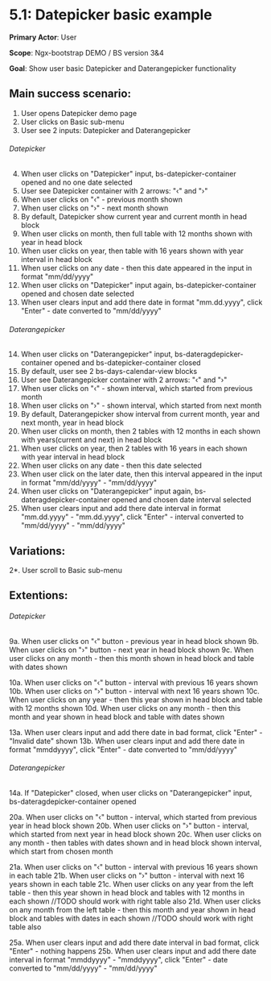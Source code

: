 5.1: Datepicker basic example
=============================
**Primary Actor**: User

**Scope**: Ngx-bootstrap DEMO / BS version 3&4

**Goal**: Show user basic Datepicker and Daterangepicker functionality

Main success scenario:
----------------------
1. User opens Datepicker demo page
2. User clicks on Basic sub-menu
3. User see 2 inputs: Datepicker and Daterangepicker

###### Datepicker
4. When user clicks on "Datepicker" input, bs-datepicker-container opened and no one date selected
5. User see Datepicker container with 2 arrows: "‹" and "›"
6. When user clicks on "‹" - previous month shown
7. When user clicks on "›" - next month shown
8. By default, Datepicker show current year and current month in head block
9. When user clicks on month, then full table with 12 months shown with year in head block
10. When user clicks on year, then table with 16 years shown with year interval in head block
11. When user clicks on any date - then this date appeared in the input in format "mm/dd/yyyy"
12. When user clicks on "Datepicker" input again, bs-datepicker-container opened and chosen date selected
13. When user clears input and add there date in format "mm.dd.yyyy", click "Enter" - date converted to "mm/dd/yyyy"

###### Daterangepicker
14. When user clicks on "Daterangepicker" input, bs-dateragdepicker-container opened and bs-datepicker-container closed
15. By default, user see 2 bs-days-calendar-view blocks
16. User see Daterangepicker container with 2 arrows: "‹" and "›"
17. When user clicks on "‹" - shown interval, which started from previous month
18. When user clicks on "›" - shown interval, which started from next month
19. By default, Daterangepicker show interval from current month, year and next month, year in head block
20. When user clicks on month, then 2 tables with 12 months in each shown with years(current and next) in head block
21. When user clicks on year, then 2 tables with 16 years in each shown with year interval in head block
22. When user clicks on any date - then this date selected
23. When user click on the later date, then this interval appeared in the input in format "mm/dd/yyyy" - "mm/dd/yyyy"
24. When user clicks on "Daterangepicker" input again, bs-dateragdepicker-container opened and chosen date interval selected
25. When user clears input and add there date interval in format "mm.dd.yyyy" - "mm.dd.yyyy", click "Enter" - interval converted to "mm/dd/yyyy" - "mm/dd/yyyy"

Variations:
-----------
2*. User scroll to Basic sub-menu

Extentions:
-----------
###### Datepicker
9a. When user clicks on "‹" button - previous year in head block shown
9b. When user clicks on "›" button - next year in head block shown
9c. When user clicks on any month - then this month shown in head block and table with dates shown

10a. When user clicks on "‹" button - interval with previous 16 years shown
10b. When user clicks on "›" button - interval with next 16 years shown
10c. When user clicks on any year - then this year shown in head block and table with 12 months shown
10d. When user clicks on any month - then this month and year shown in head block and table with dates shown

13a. When user clears input and add there date in bad format, click "Enter" - "Invalid date" shown
13b. When user clears input and add there date in format "mmddyyyy", click "Enter" - date converted to "mm/dd/yyyy"

###### Daterangepicker
14a. If "Datepicker" closed, when user clicks on "Daterangepicker" input, bs-dateragdepicker-container opened

20a. When user clicks on "‹" button - interval, which started from previous year in head block shown
20b. When user clicks on "›" button - interval, which started from next year in head block shown
20c. When user clicks on any month - then tables with dates shown and in head block shown interval, which start from chosen month

21a. When user clicks on "‹" button - interval with previous 16 years shown in each table
21b. When user clicks on "›" button - interval with next 16 years shown in each table
21c. When user clicks on any year from the left table - then this year shown in head block and tables with 12 months in each shown //TODO should work with right table also
21d. When user clicks on any month from the left table - then this month and year shown in head block and tables with dates in each shown //TODO should work with right table also

25a. When user clears input and add there date interval in bad format, click "Enter" - nothing happens
25b. When user clears input and add there date interval in format "mmddyyyy" - "mmddyyyy", click "Enter" - date converted to "mm/dd/yyyy" - "mm/dd/yyyy"
